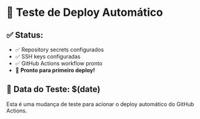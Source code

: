 # 🧪 Teste de Deploy Automático

## ✅ **Status:**
- ✅ Repository secrets configurados
- ✅ SSH keys configuradas  
- ✅ GitHub Actions workflow pronto
- 🚀 **Pronto para primeiro deploy!**

## 📅 **Data do Teste:** $(date)

Esta é uma mudança de teste para acionar o deploy automático do GitHub Actions.
